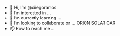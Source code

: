 - 👋 Hi, I’m @diiegoramos
- 👀 I’m interested in ...
- 🌱 I’m currently learning ...
- 💞️ I’m looking to collaborate on ... ORION SOLAR CAR 
- 📫 How to reach me ...

<!---
diiegoramos/diiegoramos is a ✨ special ✨ repository because its `README.md` (this file) appears on your GitHub profile.
You can click the Preview link to take a look at your changes.
--->

